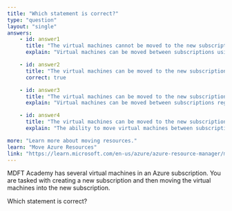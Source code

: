 ```yaml
---
title: "Which statement is correct?"
type: "question"
layout: "single"
answers:
    - id: answer1
      title: "The virtual machines cannot be moved to the new subscription."
      explain: "Virtual machines can be moved between subscriptions using Azure Resource Manager, as long as both subscriptions are active and associated with the same Azure AD tenant."

    - id: answer2
      title: "The virtual machines can be moved to the new subscription"
      correct: true

    - id: answer3
      title: "The virtual machines can be moved to the new subscription only if they are all in the same resource group."
      explain: "Virtual machines can be moved between subscriptions regardless of their resource group membership. They can be in different resource groups and still be moved."

    - id: answer4
      title: "The virtual machines can be moved to the new subscription only if they all run Windows Server 2016."
      explain: "The ability to move virtual machines between subscriptions is not dependent on the operating system they run."

more: "Learn more about moving resources."
learn: "Move Azure Resources"
link: "https://learn.microsoft.com/en-us/azure/azure-resource-manager/management/move-resource-group-and-subscription"
---
```

MDFT Academy has several virtual machines in an Azure subscription. You are tasked with creating a new subscription and then moving the virtual machines into the new subscription.

Which statement is correct?